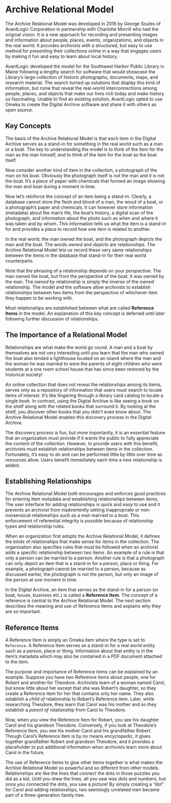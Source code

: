 # Archive Relational Model

The Archive Relational Model was developed in 2016 by George Soules of AvantLogic Corporation
in partnership with Charlotte Morrill who had the original vision.
It is a new approach for recording and presenting images and information about people, places,
events, organizations, and objects in the real world. It provides archivists with a structured,
but easy to use method for presenting their collections online in a way that engages users by
making it fun and easy to learn about local history.

AvantLogic developed the model for the Southwest Harbor Public Library in Maine following a lengthy
search for software that would showcase the Library’s large collection of historic photographs,
documents, maps, and research material. The search turned up solutions that display this kind
of information, but none that reveal the real-world interconnections among people, places, and
objects that make our lives rich today and make history so fascinating. Unable to find an existing
solution, AvantLogic opted to use Omeka to create the Digital Archive software and share it with
others as open source.

## Key Concepts

The basis of the Archive Relational Model is that each item in the Digital Archive serves as a
stand-in for something in the real world such as a man or a boat. The key to understanding the
model is to think of the item for the man as the man himself, and to think of the item for
the boat as the boat itself.

Now consider another kind of item in the collection, a photograph of the man on his boat.
Obviously the photograph itself is not the man and it is not the boat. It’s a piece of paper
with chemicals that formed an image showing the man and boat during a moment in time.

Now let’s reinforce the concept of an item being a stand-in. Clearly, a database cannot store
the flesh and blood of a man, the wood of a boat, or a photograph’s paper and chemicals.
It can however store information (metadata) about the man’s life, the boat’s history,
a digital scan of the photograph, and information about the photo such as when and where
it was taken and by whom. This information tells us what the item is a stand-in for and
provides a place to record how one item is related to another.

In the real world, the man owned the boat, and the photograph depicts the man and the boat.
The words *owned* and *depicts* are relationships. The Archive Relational Model lets us record
these very same relationships between the items in the database that stand-in for their real
world counterparts.

Note that the phrasing of a relationship depends on your perspective. The man owned the boat,
but from the perspective of the boat, it was owned by the man. The *owned by* relationship is
simply the inverse of the *owned* relationship. The model and the software allow archivists
to establish relationships between two items from the perspective of whichever item they happen
to be working with.

Most relationships are established between what are called **Reference Items** in the model.
An explanation of this key concept is deferred until later following further discussion of relationships.

## The Importance of a Relational Model

Relationships are what make the world go round. A man and a boat by themselves are not very
interesting until you learn that the man who owned the boat also tended a lighthouse located
on an island where the man and the woman he was married to were the parents of eight children
who were students at a one room school house that has since been restored by the historical society!

An online collection that does not reveal the relationships among its items, serves only as a
repository of information that users must search to locate items of interest. It’s like fingering
through a library card catalog to locate a single book. In contrast, using the Digital Archive is
like seeing a book on the shelf along with the related books that surround it. By looking at the
shelf, you discover other books that you didn’t even know about. The Archive Relational Model
enables this discovery process in the Digital Archive.

The discovery process is fun, but more importantly, it is an essential feature that an
organization must provide if it wants the public to fully appreciate the content of the collection.
However, to provide users with this benefit, archivists must establish relationships between items
in the collection. Fortunately, it’s easy to do and can be performed little by little over time as
resources allow. Users benefit immediately each time a new relationship is added.

## Establishing Relationships

The Archive Relational Model both encourages and enforces good practices for entering item metadata
and establishing relationships between items. The user interface for adding relationships is quick
and easy to use and it prevents an archivist from inadvertently setting inappropriate or non-nonsensical
relationships such as a man married to a boat. This enforcement of referential integrity is possible
because of relationship types and relationship rules.

When an organization first adopts the Archive Relational Model, it defines the kinds of relationships
that make sense for items in the collection. The organization also specifies rules that must be followed
when an archivist adds a specific relationship between two items. An example of a rule is that only a
person can be married to a person. Another rule is that a photograph can only depict an item that is a
stand-in for a person, place or thing. For example, a photograph cannot be married to a person, because
as discussed earlier, the photograph is not the person, but only an image of the person at one moment in time.

In the Digital Archive, an item that serves as the stand-in for a person (or boat, house, business etc.)
is called a **Reference Item**. The concept of a reference is central to the Archive Relational Model.
The next section describes the meaning and use of Reference Items and explains why they are so important.

## Reference Items

A Reference Item is simply an Omeka item where the type is set to `Reference`. A Reference Item serves as
a stand-in for a real world entity such as a person, place or thing. Information about that entity is in
the item’s metadata which may also be contained in a PDF document attached to the item.

The purpose and importance of Reference items can be explained by an example. Suppose you have two Reference
items about people, one for Robert and another for Theodore. Archivists learn of a woman named Carol, but
know little about her except that she was Robert’s daughter, so they create a Reference item for her that
contains only her name. They also establish a *child of* relationship to Robert’s Reference item. Later,
while researching Theodore, they learn that Carol was his mother and so they establish a *parent of*
relationship from Carol to Theodore.

Now, when you view the Reference Item for Robert, you see his daughter Carol and his grandson Theodore.
Conversely, if you look at Theodore’s Reference Item, you see his mother Carol and his grandfather Robert.
Though Carol’s Reference item is by no means encyclopedic, it glues together grandfather Robert and grandson
Theodore, and it provides a placeholder to put additional information when archivists learn more about
Carol in the future.

The use of Reference Items to glue other items together is what makes the Archive Relational Model so powerful
and so different from other models. Relationships are like the lines that connect the dots in those puzzles
you did as a kid. Until you drew the lines, all you saw was dots and numbers, but once you connected the dots,
you saw a picture! By simply creating a “dot” for Carol and adding relationships, two seemingly unrelated men
became part of a three-generation family tree.